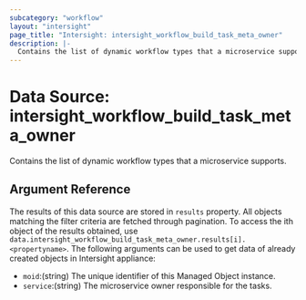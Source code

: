 ```yaml
---
subcategory: "workflow"
layout: "intersight"
page_title: "Intersight: intersight_workflow_build_task_meta_owner"
description: |-
  Contains the list of dynamic workflow types that a microservice supports.
---
```


# Data Source: intersight_workflow_build_task_meta_owner
Contains the list of dynamic workflow types that a microservice supports.
## Argument Reference
The results of this data source are stored in `results` property.
All objects matching the filter criteria are fetched through pagination.
To access the ith object of the results obtained, use `data.intersight_workflow_build_task_meta_owner.results[i].<propertyname>`.
The following arguments can be used to get data of already created objects in Intersight appliance:
* `moid`:(string) The unique identifier of this Managed Object instance. 
* `service`:(string) The microservice owner responsible for the tasks. 
 